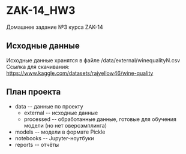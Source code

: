 # ZAK-14_HW3
Домашнее задание №3 курса ZAK-14
## Исходные данные
Исходные данные хранятся в файле /data/external/winequalityN.csv
Ссылка для скачивания: https://www.kaggle.com/datasets/rajyellow46/wine-quality
## План проекта
* data -- данные по проекту
    * external -- исходные данные
    * processed -- обработанные данные, готовые для обучения модели (но нет оверсэмплинга)
* models -- модели в формате Pickle
* notebooks -- Jupyter-ноутбуки
* reports -- отчёты
